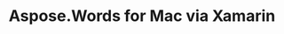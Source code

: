 ﻿---
title: Aspose.Words for Mac via Xamarin
second_title: Aspose.Words for .NET
articleTitle: Aspose.Words for Mac via Xamarin
linktitle: Aspose.Words for Mac via Xamarin
description: "Aspose.Words for Mac via Xamarin Release Notes – the latest updates and fixes."
type: docs
weight: 40
url: /net/aspose-words-for-mac-via-xamarin/
---


